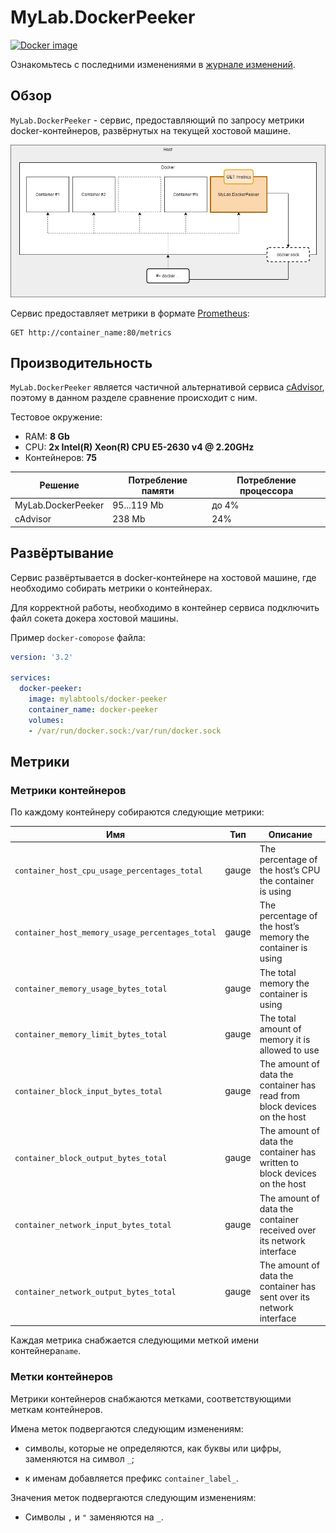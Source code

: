 # MyLab.DockerPeeker
[![Docker image](https://img.shields.io/docker/v/mylabtools/docker-peeker?label=Docker%20image)](https://hub.docker.com/r/mylabtools/docker-peeker)

Ознакомьтесь с последними изменениями в [журнале изменений](/changelog.md).

## Обзор

`MyLab.DockerPeeker` - сервис, предоставляющий по запросу метрики docker-контейнеров, развёрнутых на текущей хостовой машине.

![Схема работы](./doc/mylab.dockerpeeker.png)



Сервис предоставляет метрики в формате [Prometheus](https://prometheus.io/docs/concepts/data_model/):

```
GET http://container_name:80/metrics
```

## Производительность

`MyLab.DockerPeeker` является частичной альтернативой сервиса [cAdvisor](https://github.com/google/cadvisor), поэтому в данном разделе сравнение происходит с ним.

Тестовое окружение:

* RAM: **8 Gb**
* CPU: **2х Intel(R) Xeon(R) CPU E5-2630 v4 @ 2.20GHz**
* Контейнеров: **75**

| Решение            | Потребление памяти | Потребление процессора |
| ------------------ | ------------------ | ---------------------- |
| MyLab.DockerPeeker | 95...119 Mb        | до 4%                  |
| cAdvisor           | 238 Mb             | 24%                    |

## Развёртывание

Сервис развёртывается в docker-контейнере на хостовой машине, где необходимо собирать метрики о контейнерах.

Для корректной работы, необходимо в контейнер сервиса подключить файл сокета докера хостовой машины.

Пример `docker-comopose` файла:

```yaml
version: '3.2'

services:
  docker-peeker:
    image: mylabtools/docker-peeker
	container_name: docker-peeker
    volumes:
    - /var/run/docker.sock:/var/run/docker.sock
```

## Метрики

### Метрики контейнеров

По каждому контейнеру собираются следующие метрики:

| Имя                                             | Тип   | Описание                                                     |
| ----------------------------------------------- | ----- | ------------------------------------------------------------ |
| `container_host_cpu_usage_percentages_total`    | gauge | The percentage of the host’s CPU the container is using      |
| `container_host_memory_usage_percentages_total` | gauge | The percentage of the host’s memory the container is using   |
| `container_memory_usage_bytes_total`            | gauge | The total memory the container is using                      |
| `container_memory_limit_bytes_total`            | gauge | The total amount of memory it is allowed to use              |
| `container_block_input_bytes_total`             | gauge | The amount of data the container has read from block devices on the host |
| `container_block_output_bytes_total`            | gauge | The amount of data the container has written to block devices on the host |
| `container_network_input_bytes_total`           | gauge | The amount of data the container received over its network interface |
| `container_network_output_bytes_total`          | gauge | The amount of data the container has sent over its network interface |

Каждая метрика снабжается следующими меткой имени контейнера`name`.

### Метки контейнеров

Метрики контейнеров снабжаются метками, соответствующими меткам контейнеров. 

Имена меток подвергаются следующим изменениям:

* символы, которые не определяются, как буквы или цифры, заменяются на символ `_`;

* к именам добавляется префикс `container_label_`.

Значения меток подвергаются следующим изменениям:

*  Символы `,` и `"` заменяются на `_`.

